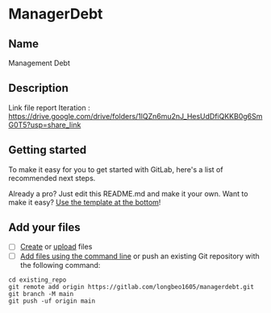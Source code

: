 # ManagerDebt

## Name
Management Debt

## Description
Link file report Iteration : https://drive.google.com/drive/folders/1lQZn6mu2nJ_HesUdDfiQKKB0g6SmG0T5?usp=share_link

## Getting started

To make it easy for you to get started with GitLab, here's a list of recommended next steps.

Already a pro? Just edit this README.md and make it your own. Want to make it easy? [Use the template at the bottom](#editing-this-readme)!

## Add your files

- [ ] [Create](https://docs.gitlab.com/ee/user/project/repository/web_editor.html#create-a-file) or [upload](https://docs.gitlab.com/ee/user/project/repository/web_editor.html#upload-a-file) files
- [ ] [Add files using the command line](https://docs.gitlab.com/ee/gitlab-basics/add-file.html#add-a-file-using-the-command-line) or push an existing Git repository with the following command:

```
cd existing_repo
git remote add origin https://gitlab.com/longbeo1605/managerdebt.git
git branch -M main
git push -uf origin main
```